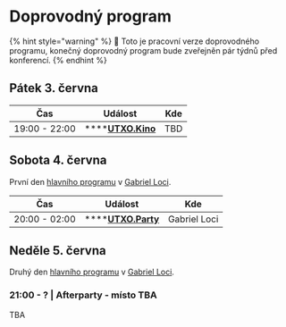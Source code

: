 # Doprovodný program

{% hint style="warning" %}
🚧 Toto je pracovní verze doprovodného programu, konečný doprovodný program bude zveřejněn pár týdnů před konferencí.
{% endhint %}

## Pátek 3. června

| Čas           | Událost                            | Kde |
| ------------- | ---------------------------------- | --- |
| 19:00 - 22:00 | ****[**UTXO.Kino**](kryptokino.md) | TBD |

## Sobota 4. června

První den [hlavního programu](../hlavni-program.md) v [Gabriel Loci](../misto-konani/).

| Čas           | Událost                             | Kde          |
| ------------- | ----------------------------------- | ------------ |
| 20:00 - 02:00 | ****[**UTXO.Party**](utxo.party.md) | Gabriel Loci |

## Neděle 5. června

Druhý den [hlavního programu](../hlavni-program.md) v [Gabriel Loci](../misto-konani/).

### 21:00 - ? | Afterparty - místo TBA

TBA

